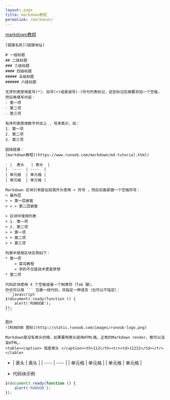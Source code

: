 ```yaml
---
layout: page
title: markdown教程
permalink: /markdown/
---
```

[markdown教程](https://www.runoob.com/markdown/md-tutorial.html)

    [链接名称](链接地址)

    # 一级标题
    ## 二级标题
    ### 三级标题
    #### 四级标题
    ##### 五级标题
    ###### 六级标题

    无序列表使用星号(*)、加号(+)或是减号(-)作为列表标记，这些标记后面要添加一个空格，然后再填写内容：
    - 第一项
    - 第二项
    - 第三项

    有序列表使用数字并加上 . 号来表示，如：
    1. 第一项
    2. 第二项
    3. 第三项

    超级链接：
    [markdown教程](https://www.runoob.com/markdown/md-tutorial.html)

    - |  表头   | 表头  |
    |  ----  | ----  |
    | 单元格  | 单元格 |
    | 单元格  | 单元格 |

    Markdown 区块引用是在段落开头使用 > 符号 ，然后后面紧跟一个空格符号：
    > 最外层
    > > 第一层嵌套
    > > > 第二层嵌套

    > 区块中使用列表
    > 1. 第一项
    > 2. 第二项
    > + 第一项
    > + 第二项
    > + 第三项

    列表中使用区块实例如下：
    * 第一项
        > 菜鸟教程
        > 学的不仅是技术更是梦想
    * 第二项

    代码区块使用 4 个空格或者一个制表符（Tab 键）。
    你也可以用 ``` 包裹一段代码，并指定一种语言（也可以不指定）：
    ```javascript
    $(document).ready(function () {
        alert('RUNOOB');
    });
    ```

    图片
    ![RUNOOB 图标](http://static.runoob.com/images/runoob-logo.png)

    Markdown是没有表头的哦，如果要用表头就用HTML咯。正常的Markdown render，都可以渲染HTML。
    <table><caption> 我是表头 </caption><th>112</th><tr><td>11222</td></tr></table>


- |  表头   | 表头  |
|  ----  | ----  |
| 单元格  | 单元格 |
| 单元格  | 单元格 |

- 代码块示例
```javascript
$(document).ready(function () {
    alert('RUNOOB');
});
```